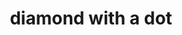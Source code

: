---
layout: symbols
title: diamond with a dot
emoji: diamond_with_a_dot
permalink: 💠.html
image: assets/img/3moji/diamond_with_a_dot.png
---